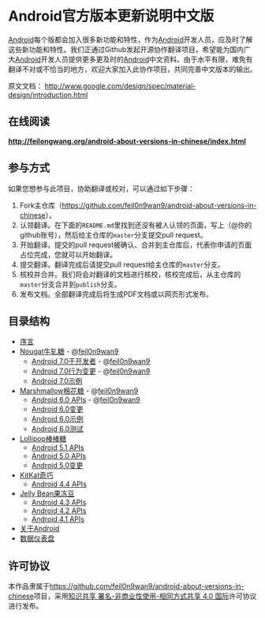 # Android官方版本更新说明中文版

[Android](https://www.android.com)每个版都会加入很多新功能和特性，作为[Android](https://www.android.com)开发人员，应及时了解这些新功能和特性。我们正通过Github发起开源协作翻译项目，希望能为国内广大[Android](https://www.android.com)开发人员提供更多更及时的[Android](https://www.android.com)中文资料。由于水平有限，难免有翻译不对或不恰当的地方，欢迎大家加入此协作项目，共同完善中文版本的输出。

原文文档： http://www.google.com/design/spec/material-design/introduction.html


## 在线阅读

**<http://feilongwang.org/android-about-versions-in-chinese/index.html>**


## 参与方式

如果您想参与此项目，协助翻译或校对，可以通过如下步骤：
1. Fork主仓库（<https://github.com/feil0n9wan9/android-about-versions-in-chinese>）。
2. 认领翻译。在下面的`README.md`里找到还没有被人认领的页面，写上（@你的github账号），然后给主仓库的`master`分支提交pull request。
3. 开始翻译。提交的pull request被确认、合并到主仓库后，代表你申请的页面占位完成，您就可以开始翻译。
4. 提交翻译。翻译完成后请提交pull request给主仓库的`master`分支。
5. 核校并合并。我们将会对翻译的文档进行核校，核校完成后，从主仓库的`master`分支合并到`publish`分支。
6. 发布文档。全部翻译完成后将生成PDF文档或以网页形式发布。


## 目录结构

- [序言](README.md)
- [Nougat牛轧糖](nougat.md) - @[feil0n9wan9](https://github.com/feil0n9wan9)
    - [Android 7.0于开发者](android-7.0.md) - @[feil0n9wan9](https://github.com/feil0n9wan9)
    - [Android 7.0行为变更](android-7.0-changes.md) - @[feil0n9wan9](https://github.com/feil0n9wan9)
    - [Android 7.0示例](android-7.0-samples.md)
- [Marshmallow棉花糖](marshmallow.md) - @[feil0n9wan9](https://github.com/feil0n9wan9)
    - [Android 6.0 APIs](android-6.0.md) - @[feil0n9wan9](https://github.com/feil0n9wan9)
    - [Android 6.0变更](android-6.0-changes.md)
    - [Android 6.0示例](android-6.0-samples.md)
    - [Android 6.0测试](android-6.0-testing.md)
- [Lollipop棒棒糖](lollipop.md)
    - [Android 5.1 APIs](android-5.1.md)
    - [Android 5.0 APIs](android-5.0.md)
    - [Android 5.0变更](android-5.0-changes.md)
- [KitKat奇巧](kitkat.md)
    - [Android 4.4 APIs](android-4.4.md)
- [Jelly Bean果冻豆](jelly-bean.md)
    - [Android 4.3 APIs](android-4.3.md)
    - [Android 4.2 APIs](android-4.2.md)
    - [Android 4.1 APIs](android-4.1.md)
- [关于Android](android.md)
- [数据仪表盘](dashboards.md)


## 许可协议

本作品隶属于<https://github.com/feil0n9wan9/android-about-versions-in-chinese>项目，采用[知识共享 署名-非商业性使用-相同方式共享 4.0 国际](http://creativecommons.org/licenses/by-nc-sa/4.0/)许可协议进行发布。
